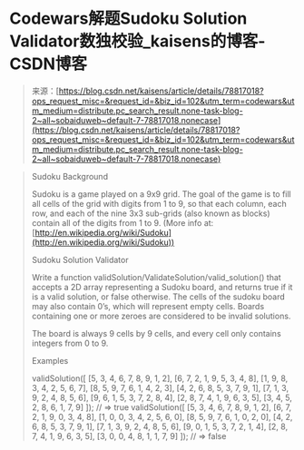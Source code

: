 <!--yml
category: codewars
date: 2022-08-13 11:44:55
-->

# Codewars解题Sudoku Solution Validator数独校验_kaisens的博客-CSDN博客

> 来源：[https://blog.csdn.net/kaisens/article/details/78817018?ops_request_misc=&request_id=&biz_id=102&utm_term=codewars&utm_medium=distribute.pc_search_result.none-task-blog-2~all~sobaiduweb~default-7-78817018.nonecase](https://blog.csdn.net/kaisens/article/details/78817018?ops_request_misc=&request_id=&biz_id=102&utm_term=codewars&utm_medium=distribute.pc_search_result.none-task-blog-2~all~sobaiduweb~default-7-78817018.nonecase)

> Sudoku Background
> 
> Sudoku is a game played on a 9x9 grid. The goal of the game is to fill
> all cells of the grid with digits from 1 to 9, so that each column,
> each row, and each of the nine 3x3 sub-grids (also known as blocks)
> contain all of the digits from 1 to 9\. (More info at:
> [http://en.wikipedia.org/wiki/Sudoku](http://en.wikipedia.org/wiki/Sudoku))
> 
> Sudoku Solution Validator
> 
> Write a function validSolution/ValidateSolution/valid_solution() that
> accepts a 2D array representing a Sudoku board, and returns true if it
> is a valid solution, or false otherwise. The cells of the sudoku board
> may also contain 0’s, which will represent empty cells. Boards
> containing one or more zeroes are considered to be invalid solutions.
> 
> The board is always 9 cells by 9 cells, and every cell only contains
> integers from 0 to 9.
> 
> Examples
> 
> validSolution([ [5, 3, 4, 6, 7, 8, 9, 1, 2], [6, 7, 2, 1, 9, 5, 3,
> 4, 8], [1, 9, 8, 3, 4, 2, 5, 6, 7], [8, 5, 9, 7, 6, 1, 4, 2, 3],
> [4, 2, 6, 8, 5, 3, 7, 9, 1], [7, 1, 3, 9, 2, 4, 8, 5, 6], [9, 6,
> 1, 5, 3, 7, 2, 8, 4], [2, 8, 7, 4, 1, 9, 6, 3, 5], [3, 4, 5, 2, 8,
> 6, 1, 7, 9] ]); // => true validSolution([ [5, 3, 4, 6, 7, 8, 9, 1,
> 2], [6, 7, 2, 1, 9, 0, 3, 4, 8], [1, 0, 0, 3, 4, 2, 5, 6, 0],
> [8, 5, 9, 7, 6, 1, 0, 2, 0], [4, 2, 6, 8, 5, 3, 7, 9, 1], [7, 1,
> 3, 9, 2, 4, 8, 5, 6], [9, 0, 1, 5, 3, 7, 2, 1, 4], [2, 8, 7, 4, 1,
> 9, 6, 3, 5], [3, 0, 0, 4, 8, 1, 1, 7, 9] ]); // => false